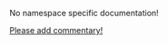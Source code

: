 No namespace specific documentation!

[Please add commentary!](https://github.com/arrdem/grimoire/edit/master/_includes/1.6.0/clojure.set/index.md)

